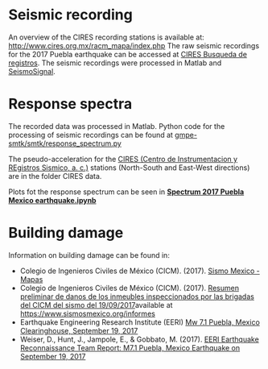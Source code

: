 # Seismic recording
An overview of the CIRES recording stations is available at: http://www.cires.org.mx/racm_mapa/index.php
The raw seismic recordings for the 2017 Puebla earthquake can be accessed at [CIRES Busqueda de registros](http://www.cires.org.mx/registro_es.php).
The seismic recordings were processed in Matlab and [SeismoSignal](https://seismosoft.com/product/seismosignal/).

# Response spectra
The recorded data was processed in Matlab.
Python code for the processing of seismic recordings can be found at [gmpe-smtk/smtk/response_spectrum.py](https://github.com/GEMScienceTools/gmpe-smtk/blob/master/smtk/response_spectrum.py)

The pseudo-acceleration for the [CIRES (Centro de Instrumentacion y REgistros Sismico, a. c.)](http://www.cires.org.mx/) stations (North-South and East-West directions) are in the folder CIRES data.

Plots fot the response spectrum can be seen in **[Spectrum 2017 Puebla Mexico earthquake.ipynb](https://nbviewer.jupyter.org/github/sroe459/2017-Puebla-Mexico-earthquake/blob/master/Spectrum%202017%20Puebla%20Mexico%20earthquake.ipynb)**

# Building damage
Information on building damage can be found in:
- Colegio de Ingenieros Civiles de México (CICM). (2017). [Sismo Mexico - Mapas](https://www.sismosmexico.org/mapas)
- Colegio de Ingenieros Civiles de México (CICM). (2017). [Resumen preliminar de danos de los inmeubles inspeccionados por las brigadas del CICM del sismo del 19/09/2017](https://bb73d1f9-fa3c-4648-8b09-83941d2bbc33.filesusr.com/ugd/3e775b_6e4fff6862c749069396975e7c7f9a01.pdf)available at https://www.sismosmexico.org/informes
- Earthquake Engineering Research Institute (EERI) [Mw 7.1 Puebla, Mexico Clearinghouse, September 19, 2017](http://www.learningfromearthquakes.org/2017-09-19-puebla-mexico/)
- Weiser, D., Hunt, J., Jampole, E., & Gobbato, M. (2017). [EERI Earthquake Reconnaissance Team Report: M7.1 Puebla, Mexico Earthquake on September 19, 2017](http://www.learningfromearthquakes.org/2017-09-19-puebla-mexico/index.php?option=com_content&view=article&id=95)
